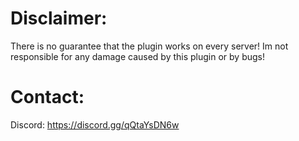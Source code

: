 <h1>Disclaimer:</h1>
<p>There is no guarantee that the plugin works on every server! Im not responsible for any damage 
caused by this plugin or by bugs!</p>
<h1>Contact:</h1>
<p>Discord: <a href="https://discord.gg/qQtaYsDN6w">https://discord.gg/qQtaYsDN6w</a></p>